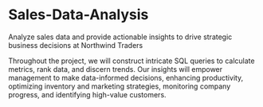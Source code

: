 # Sales-Data-Analysis
Analyze sales data and provide actionable insights to drive strategic business decisions at Northwind Traders

Throughout the project, we will construct intricate SQL queries to calculate metrics, rank data, and discern trends. Our insights will empower management to make data-informed decisions, enhancing productivity, optimizing inventory and marketing strategies, monitoring company progress, and identifying high-value customers.
